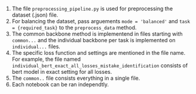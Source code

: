 1) The file ```preprocessing_pipeline.py``` is used for preprocessing the dataset (.json) file.
2) For balancing the dataset, pass arguements ```mode = 'balanced'``` and ```task = {required_task}``` to the ```preprocess_data``` method.
3) The common backbone method is implementend in files starting with ```common...``` and the individual backbone per task is implemented on ```individual...``` files.
4) The specific loss function and settings are mentioned in the file name. For example, the file named ```individual_bert_exact_all_losses_mistake_identification``` consists of bert model in exact setting for all losses.
5) The ```common..``` file consists everything in a single file.
6) Each notebook can be ran independtly.
